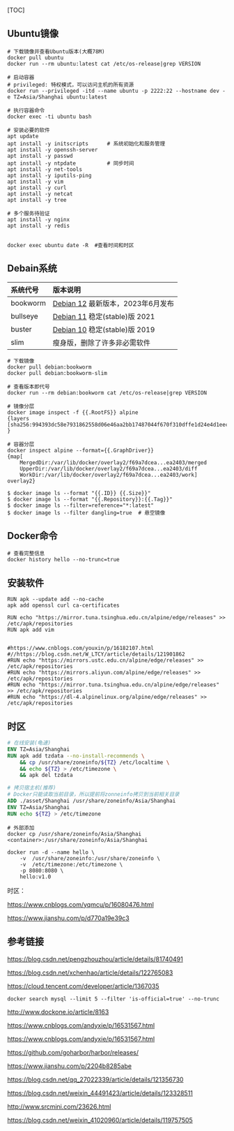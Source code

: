 [TOC]







## Ubuntu镜像

```shell
# 下载镜像并查看Ubuntu版本(大概78M)
docker pull ubuntu
docker run --rm ubuntu:latest cat /etc/os-release|grep VERSION

# 启动容器
# privileged: 特权模式，可以访问主机的所有资源
docker run --privileged -itd --name ubuntu -p 2222:22 --hostname dev -e TZ=Asia/Shanghai ubuntu:latest

# 执行容器命令
docker exec -ti ubuntu bash

# 安装必要的软件
apt update
apt install -y initscripts  	# 系统初始化和服务管理
apt install -y openssh-server
apt install -y passwd
apt install -y ntpdate  		# 同步时间
apt install -y net-tools
apt install -y iputils-ping
apt install -y vim
apt install -y curl
apt install -y netcat
apt install -y tree

# 多个服务待验证
apt install -y nginx
apt install -y redis


docker exec ubuntu date -R  #查看时间和时区
```



## Debain系统

| 系统代号 | 版本说明 |
| :------- | :------- |
| bookworm | [Debian 12](https://wiki.debian.org/DebianBookworm) 最新版本，2023年6月发布 |
| bullseye | [Debian 11](https://wiki.debian.org/DebianBullseye) 稳定(stable)版 2021 |
| buster   | [Debian 10](https://wiki.debian.org/DebianBuster) 稳定(stable)版 2019  |
| slim     | 瘦身版，删除了许多非必需软件|

```shell
# 下载镜像
docker pull debian:bookworm
docker pull debian:bookworm-slim

# 查看版本即代号
docker run --rm debian:bookworm cat /etc/os-release|grep VERSION
```



```shell
# 镜像分层
docker image inspect -f {{.RootFS}} alpine
{layers [sha256:994393dc58e7931862558d06e46aa2bb17487044f670f310dffe1d24e4d1eec7] }

# 容器分层
docker inspect alpine --format={{.GraphDriver}}
{map[
    MergedDir:/var/lib/docker/overlay2/f69a7dcea...ea2403/merged 
    UpperDir:/var/lib/docker/overlay2/f69a7dcea...ea2403/diff 
    WorkDir:/var/lib/docker/overlay2/f69a7dcea...ea2403/work] overlay2}
```

```shell
$ docker image ls --format "{{.ID}} {{.Size}}"
$ docker image ls --format "{{.Repository}}:{{.Tag}}"
$ docker image ls --filter=reference="*:latest"
$ docker image ls --filter dangling=true  # 悬空镜像
```



## Docker命令

```shell
# 查看完整信息
docker history hello --no-trunc=true
```



## 安装软件

```shell
RUN apk --update add --no-cache
apk add openssl curl ca-certificates

RUN echo "https://mirror.tuna.tsinghua.edu.cn/alpine/edge/releases" >> /etc/apk/repositories
RUN apk add vim


#https://www.cnblogs.com/youxin/p/16182107.html
#//https://blog.csdn.net/W_LTCY/article/details/121901862
#RUN echo "https://mirrors.ustc.edu.cn/alpine/edge/releases" >> /etc/apk/repositories
#RUN echo "https://mirrors.aliyun.com/alpine/edge/releases" >> /etc/apk/repositories
#RUN echo "https://mirror.tuna.tsinghua.edu.cn/alpine/edge/releases" >> /etc/apk/repositories
#RUN echo "https://dl-4.alpinelinux.org/alpine/edge/releases" >> /etc/apk/repositories
```





## 时区

```dockerfile
# 在线安装(龟速)
ENV TZ=Asia/Shanghai
RUN apk add tzdata --no-install-recommends \
    && cp /usr/share/zoneinfo/${TZ} /etc/localtime \
    && echo ${TZ} > /etc/timezone \
    && apk del tzdata

# 拷贝宿主机(推荐)
# Docker只能读取当前目录，所以提前将zonneinfo拷贝到当前相关目录
ADD ./asset/Shanghai /usr/share/zoneinfo/Asia/Shanghai
ENV TZ=Asia/Shanghai
RUN echo ${TZ} > /etc/timezone
```

```shell
# 外部添加
docker cp /usr/share/zoneinfo/Asia/Shanghai <container>:/usr/share/zoneinfo/Asia/Shanghai

docker run -d --name hello \
	-v  /usr/share/zoneinfo:/usr/share/zoneinfo \
	-v  /etc/timezone:/etc/timezone \
	-p 8080:8080 \
	hello:v1.0 
```

时区：

https://www.cnblogs.com/yqmcu/p/16080476.html

https://www.jianshu.com/p/d770a19e39c3







## 参考链接

https://blog.csdn.net/pengzhouzhou/article/details/81740491

https://blog.csdn.net/xchenhao/article/details/122765083

https://cloud.tencent.com/developer/article/1367035


```shell
docker search mysql --limit 5 --filter 'is-official=true' --no-trunc
```


http://www.dockone.io/article/8163

https://www.cnblogs.com/andyxie/p/16531567.html

https://www.cnblogs.com/andyxie/p/16531567.html

https://github.com/goharbor/harbor/releases/

https://www.jianshu.com/p/2204b8285abe

https://blog.csdn.net/qq_27022339/article/details/121356730

https://blog.csdn.net/weixin_44491423/article/details/123328511

http://www.srcmini.com/23626.html

https://blog.csdn.net/weixin_41020960/article/details/119757505

